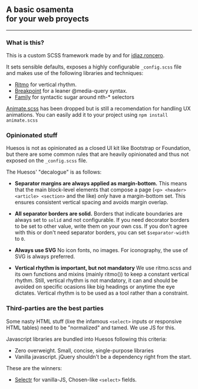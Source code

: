 <article class="text">

## A basic osamenta <br/> for your web proyects

<hr/>

<section class="text">

### What is this?

This is a custom SCSS framework made by and for [idiaz.roncero](http://idiazroncero.com).

It sets sensible defaults, exposes a highly configurable `_config.scss` file and makes use of the following libraries and techniques:

- [Ritmo](https://github.com/marzeelabs/ritmo) for vertical rhythm.
- [Breakpoint](http://breakpoint-sass.com/) for a leaner @media-query syntax.
- [Family](https://lukyvj.github.io/family.scss/) for syntactic sugar around nth-* selectors

[Animate.scss](https://github.com/geoffgraham/animate.scss) has been dropped but is still a recomendation for handling UX animations. You can easily add it to your project using `npm install animate.scss`

</section>

<section class="text">

### Opinionated stuff

Huesos is not as opinionated as a closed UI kit like Bootstrap or Foundation, but there are some common rules that are heavily opinionated and thus not exposed on the `_config.scss` file.

The Huesos' "decalogue" is as follows:

- __Separator margins are always applied as margin-bottom.__ This means that the main block-level elements that compose a page (`<p> <header> <article> <section>` and the like) *only* have a margin-bottom set. This ensures consistent vertical spacing and avoids margin overlap.

- __All separator borders are solid.__ Borders that indicate boundaries are always set to `solid` and not configurable. If you need decorator borders to be set to other value, write them on your own css. If you don't agree with this or don't need separator borders, you can set `$separator-width` to `0`.

- __Always use SVG__ No icon fonts, no images. For iconography, the use of SVG is always preferred.

- __Vertical rhythm is important, but not mandatory__ We use ritmo.scss and its own functions and mixins (mainly ritmo()) to keep a constant vertical rhythm. Still, vertical rhythm is not mandatory, it can and should be avoided on specific ocasions like big headings or anytime the eye dictates. Vertical rhythm is to be used as a tool rather than a constraint.

</section>

<section class="text">

### Third-parties are the best parties

Some nasty HTML stuff (lixe the infamous `<select>` inputs or responsive HTML tables) need to be "normalized" and tamed. We use JS for this.

Javascript libraries are bundled into Huesos following this criteria:

- Zero overweight. Small, concise, single-purpose libraries
- Vanilla javascript. jQuery shouldn't be a dependency right from the start.

These are the winners:

- [Selectr](https://github.com/Mobius1/Selectr) for vanilla-JS, Chosen-like `<select>` fields.

</section>

</article>

